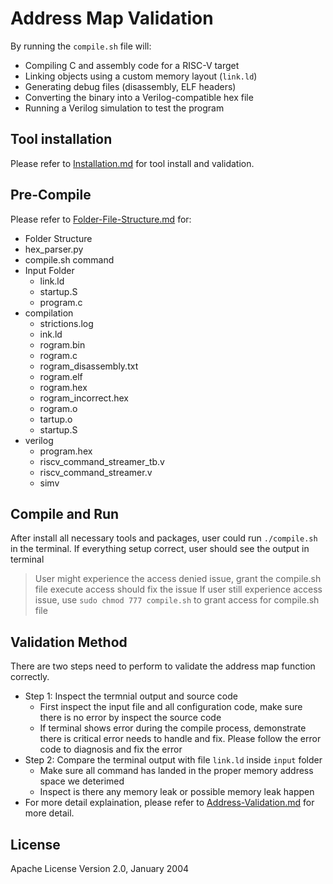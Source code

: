 # Address Map Validation

By running the `compile.sh` file will:
- Compiling C and assembly code for a RISC-V target
- Linking objects using a custom memory layout (`link.ld`)
- Generating debug files (disassembly, ELF headers)
- Converting the binary into a Verilog-compatible hex file
- Running a Verilog simulation to test the program

## Tool installation
Please refer to [Installation.md](Installation.md) for tool install and validation.

## Pre-Compile
Please refer to [Folder-File-Structure.md](Folder-File-Structure.md) for:
- Folder Structure
- hex_parser.py
- compile.sh command
- Input Folder
    - link.ld
	- startup.S
	- program.c
- compilation
    - strictions.log
    - ink.ld
    - rogram.bin
    - rogram.c
    - rogram_disassembly.txt
    - rogram.elf
    - rogram.hex
    - rogram_incorrect.hex
    - rogram.o
    - tartup.o
    - startup.S
- verilog
    - program.hex
    - riscv_command_streamer_tb.v
    - riscv_command_streamer.v
    - simv

## Compile and Run
After install all necessary tools and packages, user could run `./compile.sh` in the terminal. If everything setup correct, user should see the output in terminal
> User might experience the access denied issue, grant the compile.sh file execute access should fix the issue
> If user still experience access issue, use `sudo chmod 777 compile.sh` to grant access for compile.sh file

## Validation Method
There are two steps need to perform to validate the address map function correctly.
- Step 1: Inspect the termnial output and source code
    - First inspect the input file and all configuration code, make sure there is no error by inspect the source code
    - If terminal shows error during the compile process, demonstrate there is critical error needs to handle and fix. Please follow the error code to diagnosis and fix the error
- Step 2: Compare the terminal output with file `link.ld` inside `input` folder
    - Make sure all command has landed in the proper memory address space we deterimed
    - Inspect is there any memory leak or possible memory leak happen
- For more detail explaination, please refer to [Address-Validation.md](Address-Validation.md) for more detail.

## License
Apache License
Version 2.0, January 2004

